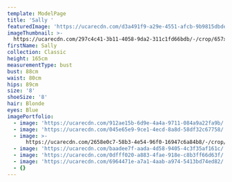 ```yaml
---
template: ModelPage
title: 'Sally '
featuredImage: 'https://ucarecdn.com/d3a491f9-a29e-4551-afcb-9b9815dbde0e/'
imageThumbnail: >-
  https://ucarecdn.com/297c4c41-3b11-4058-9da2-311c1fd66bdb/-/crop/657x1038/76,0/-/preview/
firstName: Sally
collection: Classic
height: 165cm
measurementType: bust
bust: 88cm
waist: 80cm
hips: 89cm
size: '8'
shoeSize: '8'
hair: Blonde
eyes: Blue
imagePortfolio:
  - image: 'https://ucarecdn.com/912ae15b-6d9e-4a4a-9711-084a9a22fa9b/'
  - image: 'https://ucarecdn.com/045e65e9-9ce1-4ecd-8a8d-58df32c67758/'
  - image: >-
      https://ucarecdn.com/2658e0c7-58b3-4e54-96f0-16947c6a84b8/-/crop/669x1092/64,0/-/preview/
  - image: 'https://ucarecdn.com/baadee7f-aada-4d58-9405-4c3f35af161c/'
  - image: 'https://ucarecdn.com/0dfff020-a883-4fae-918e-c8b3ff66d63f/'
  - image: 'https://ucarecdn.com/6964471e-a7a1-4aab-a974-5413bd74ed82/'
  - {}
---
```


